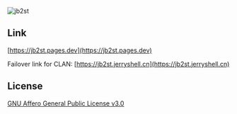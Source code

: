 ![jb2st](https://socialify.git.ci/jerryshell/jb2st/image?description=1&font=Raleway&forks=1&issues=1&language=1&name=1&owner=1&pattern=Circuit%20Board&pulls=1&stargazers=1&theme=Dark)

## Link

[https://jb2st.pages.dev](https://jb2st.pages.dev)

Failover link for CLAN: [https://jb2st.jerryshell.cn](https://jb2st.jerryshell.cn)

## License

[GNU Affero General Public License v3.0](https://choosealicense.com/licenses/agpl-3.0)
